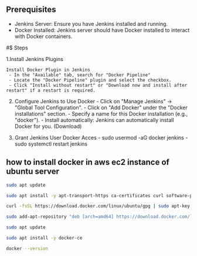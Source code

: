 ## Prerequisites

- Jenkins Server: Ensure you have Jenkins installed and running.
- Docker Installed: Jenkins server should have Docker installed to interact with Docker containers.

#$ Steps

1.Install Jenkins Plugins

    Install Docker Plugin in Jenkins
     - In the "Available" tab, search for "Docker Pipeline"
     - Locate the "Docker Pipeline" plugin and select the checkbox.
     - Click "Install without restart" or "Download now and install after restart" if a restart is required.

2.  Configure Jenkins to Use Docker - Click on "Manage Jenkins" → "Global Tool Configuration". - Click on "Add Docker" under the "Docker installations" section. - Specify a name for this Docker installation (e.g., "docker"). - Install automatically: Jenkins can automatically install Docker for you. (Download)

3.  Grant Jenkins User Docker Acces - sudo usermod -aG docker jenkins - sudo systemctl restart jenkins

## how to install docker in aws ec2 instance of ubuntu server

```bash
sudo apt update
```

```bash
sudo apt install -y apt-transport-https ca-certificates curl software-properties-common
```

```bash
curl -fsSL https://download.docker.com/linux/ubuntu/gpg | sudo apt-key add -
```

```bash
sudo add-apt-repository "deb [arch=amd64] https://download.docker.com/linux/ubuntu $(lsb_release -cs) stable"
```

```bash
sudo apt update
```

```bash
sudo apt install -y docker-ce
```

```bash
docker --version
```
